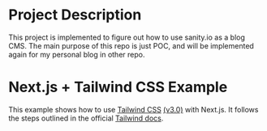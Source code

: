 # Project Description
This project is implemented to figure out how to use sanity.io as a blog CMS. 
The main purpose of this repo is just POC, and will be implemented again for my personal blog in other repo.

# Next.js + Tailwind CSS Example

This example shows how to use [Tailwind CSS](https://tailwindcss.com/) [(v3.0)](https://tailwindcss.com/blog/tailwindcss-v3) with Next.js. It follows the steps outlined in the official [Tailwind docs](https://tailwindcss.com/docs/guides/nextjs).
